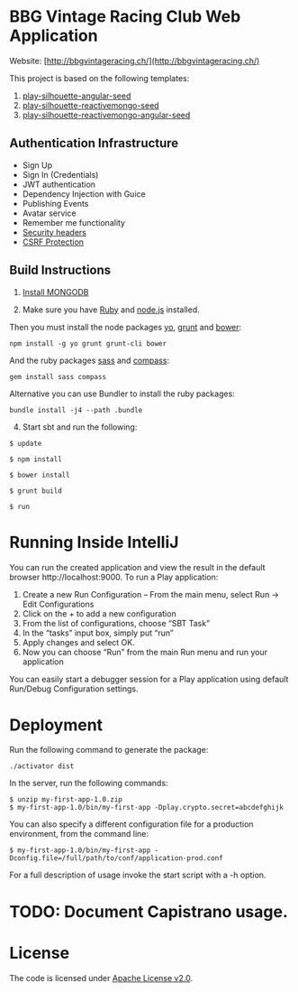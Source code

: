 BBG Vintage Racing Club Web Application
=======================================

Website: [http://bbgvintageracing.ch/](http://bbgvintageracing.ch/)


This project is based on the following templates:

1. [play-silhouette-angular-seed](https://github.com/mohiva/play-silhouette-angular-seed)
2. [play-silhouette-reactivemongo-seed](https://github.com/ezzahraoui/play-silhouette-reactivemongo-seed)
3. [play-silhouette-reactivemongo-angular-seed](https://github.com/AhmadMelegy/play-silhouette-reactivemongo-angular-seed)

## Authentication Infrastructure

* Sign Up
* Sign In (Credentials)
* JWT authentication
* Dependency Injection with Guice
* Publishing Events
* Avatar service
* Remember me functionality
* [Security headers](https://www.playframework.com/documentation/2.4.x/SecurityHeaders)
* [CSRF Protection](https://www.playframework.com/documentation/2.4.x/ScalaCsrf)


## Build Instructions

1. [Install MONGODB](https://docs.mongodb.org/v3.0/tutorial/#installation)

2. Make sure you have [Ruby](https://www.ruby-lang.org/de/) and [node.js](http://nodejs.org/) installed.

  Then you must install the node packages [yo](http://yeoman.io), [grunt](http://gruntjs.com/) and [bower](http://bower.io/):

  ```
  npm install -g yo grunt grunt-cli bower
  ```

  And the ruby packages [sass](http://sass-lang.com/) and [compass](http://compass-style.org/):

  ```
  gem install sass compass
  ```

  Alternative you can use Bundler to install the ruby packages:

  ```
  bundle install -j4 --path .bundle
  ```

4. Start sbt and run the following:

  ```
  $ update

  $ npm install

  $ bower install

  $ grunt build

  $ run
  ```


# Running Inside IntelliJ

You can run the created application and view the result in the default browser http://localhost:9000. To run a 
Play application:

1. Create a new Run Configuration – From the main menu, select Run -> Edit Configurations
2. Click on the + to add a new configuration
3. From the list of configurations, choose “SBT Task”
4. In the “tasks” input box, simply put “run”
5. Apply changes and select OK.
6. Now you can choose “Run” from the main Run menu and run your application

You can easily start a debugger session for a Play application using default Run/Debug Configuration settings.


# Deployment


Run the following command to generate the package:

    ./activator dist
    
In the server, run the following commands:

    $ unzip my-first-app-1.0.zip
    $ my-first-app-1.0/bin/my-first-app -Dplay.crypto.secret=abcdefghijk
    
You can also specify a different configuration file for a production environment, from the command line:

    $ my-first-app-1.0/bin/my-first-app -Dconfig.file=/full/path/to/conf/application-prod.conf
    
For a full description of usage invoke the start script with a -h option.

# TODO: Document Capistrano usage.

# License

The code is licensed under [Apache License v2.0](http://www.apache.org/licenses/LICENSE-2.0).
